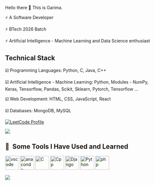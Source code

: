 Hello there 👋
This is Garima.

⚡ A Software Developer

⚡ BTech 2026 Batch

⚡ Artificial Intelligence - Machine Learning and Data Science enthusiast

## Technical Stack
☑️  Programming Languages: Python, C, Java, C++
   
☑️ Artificial Intelligence - Machine Learning: Python, Modules - NumPy, Keras, Tensorflow, Pandas, Scikit, Sklearn, Pytorch, Tensorflow ...

☑️ Web Development: HTML, CSS, JavaScript, React

☑️ Databases: MongoDB, MySQL

[![LeetCode Profile](https://img.shields.io/badge/LeetCode-Profile-orange?style=flat&logo=leetcode)](https://leetcode.com/garimatiwari1803/)


![](https://leetcard.jacoblin.cool/garimatiwari1803?ext=heatmap)


<h2> 🚀 &nbsp;Some Tools I Have Used and Learned</h2>
<p align="left">
<img src="https://cdn.jsdelivr.net/gh/devicons/devicon/icons/vscode/vscode-original.svg" alt="vscode" width="45" height="45"/>
<img src="https://cdn.jsdelivr.net/gh/devicons/devicon@latest/icons/anaconda/anaconda-original.svg" alt="anaconda" width="45" height="45"/>
<img src="https://cdn.jsdelivr.net/gh/devicons/devicon@latest/icons/c/c-original.svg" alt="C" width="45" height="45" />
<img src="https://cdn.jsdelivr.net/gh/devicons/devicon@latest/icons/cplusplus/cplusplus-original.svg" alt="Cpp" width="45" height="45" />
<img src="https://cdn.jsdelivr.net/gh/devicons/devicon@latest/icons/django/django-plain.svg" alt="Django" width="45" height="45"/>
<img src="https://cdn.jsdelivr.net/gh/devicons/devicon@latest/icons/python/python-original.svg" alt="Python" width="45" height="45"/>

          
          
          
          
           
<img src="https://cdn.jsdelivr.net/gh/devicons/devicon/icons/php/php-original.svg" alt="php" width="45" height="45"/>
</p>

<p align="left"> <img src="https://github-readme-stats.vercel.app/api?username=garimatiwari2004&theme=tokyonight&show_icons=true&hide_border=true&count_private=true&include_all_commits=true" /> </p>

